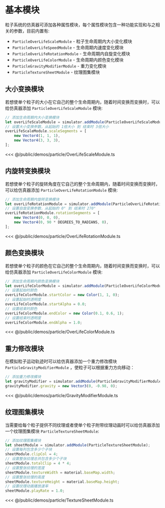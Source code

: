 # 基本模块
粒子系统的仿真器可添加各种属性模块，每个属性模块包含一种功能实现和与之相关的参数，目前内置有:
- `ParticleOverLifeScaleModule` - 粒子生命周期内大小变化模块
- `ParticleOverLifeSpeedModule` - 生命周期内速度变化模块
- `ParticleOverLifeRotationModule` - 生命周期内自旋变化模块
- `ParticleOverLifeColorModule` - 生命周期内颜色变化模块
- `ParticleGravityModifierModule` - 重力变化模块
- `ParticleTextureSheetModule` - 纹理图集模块

## 大小变换模块
若想使单个粒子的大小在它自己的整个生命周期内，随着时间变换而变换时，可以给仿真器添加 `ParticleOverLifeScaleModule` 模块:
```ts
// 添加生命周期内大小变换模块
let overLifeScaleModule = simulator.addModule(ParticleOverLifeScaleModule);
// 设置大小变换参数，从起始的 1倍大小 到 结束时 3倍大小
overLifeScaleModule.scaleSegments = [
    new Vector4(1, 1, 1),
    new Vector4(3, 3, 3),
];
```

<Demo :height="500" src="/demos/particle/OverLifeScaleModule.ts"></Demo>

<<< @/public/demos/particle/OverLifeScaleModule.ts

## 内旋转变换模块
若想使单个粒子的旋转角度在它自己的整个生命周期内，随着时间变换而变换时，可以给仿真器添加 `ParticleOverLifeRotationModule` 模块:
```ts
// 添加生命周期内旋转变换模块
let overLifeRotationModule = simulator.addModule(ParticleOverLifeRotationModule);
// 设置自旋变换参数，从起始的 0° 到 结束时 270°
overLifeRotationModule.rotationSegments = [
    new Vector4(0, 0, 0),
    new Vector4(0, 90 * DEGREES_TO_RADIANS, 0),
];
```


<Demo :height="500" src="/demos/particle/OverLifeRotationModule.ts"></Demo>

<<< @/public/demos/particle/OverLifeRotationModule.ts

## 颜色变换模块
若想使单个粒子的颜色在它自己的整个生命周期内，随着时间变换而变换时，可以给仿真器添加 `ParticleOverLifeColorModule` 模块:
```ts
// 添加生命周期内颜色变换模块
let overLifeColorModule = simulator.addModule(ParticleOverLifeColorModule);
// 设置起始时颜色
overLifeColorModule.startColor = new Color(1, 1, 0);
// 设置起始时透明度
overLifeColorModule.startAlpha = 0.0;
// 设置结束时颜色
overLifeColorModule.endColor = new Color(0.1, 0.6, 1);
// 设置结束时透明度
overLifeColorModule.endAlpha = 1.0;
```


<Demo :height="500" src="/demos/particle/OverLifeColorModule.ts"></Demo>

<<< @/public/demos/particle/OverLifeColorModule.ts

## 重力修改模块
在模拟粒子运动轨迹时可以给仿真器添加一个重力修改模块 `ParticleGravityModifierModule` ，使粒子可以根据重力方向移动：
```ts
// 添加重力修改模块
let gravityModifier = simulator.addModule(ParticleGravityModifierModule);
gravityModifier.gravity = new Vector3(0, -0.98, 0);
```

<Demo :height="500" src="/demos/particle/GravityModifierModule.ts"></Demo>

<<< @/public/demos/particle/GravityModifierModule.ts

## 纹理图集模块
当需要给每个粒子提供不同纹理或者使单个粒子附带纹理动画时可以给仿真器添加一个纹理图集模块 `ParticleTextureSheetModule`:

```ts
// 添加纹理图集模块
let sheetModule = simulator.addModule(ParticleTextureSheetModule);
// 设置每列包含多少个子块
sheetModule.clipCol = 4;
// 设置整张纹理总共包含多少个子块
sheetModule.totalClip = 4 * 4;
// 设置整张纹理的宽度
sheetModule.textureWidth = material.baseMap.width;
// 设置整张纹理的高度
sheetModule.textureHeight = material.baseMap.height;
// 设置纹理动画播放速率
sheetModule.playRate = 1.0;
```

<Demo :height="500" src="/demos/particle/TextureSheetModule.ts"></Demo>

<<< @/public/demos/particle/TextureSheetModule.ts
